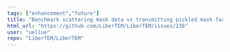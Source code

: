 ```yaml
---
tags: ["enhancement","future"]
title: "Benchmark scattering mask data vs transmitting pickled mask factories"
html_url: "https://github.com/LiberTEM/LiberTEM/issues/238"
user: "uellue"
repo: "LiberTEM/LiberTEM"
---
```


